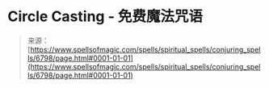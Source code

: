 <!--yml

category: 未分类

date: 2024-06-12 18:41:36

-->

# Circle Casting - 免费魔法咒语

> 来源：[https://www.spellsofmagic.com/spells/spiritual_spells/conjuring_spells/6798/page.html#0001-01-01](https://www.spellsofmagic.com/spells/spiritual_spells/conjuring_spells/6798/page.html#0001-01-01)
